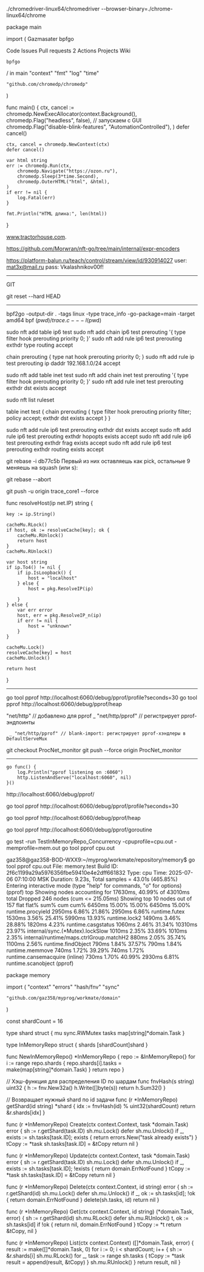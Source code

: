 ./chromedriver-linux64/chromedriver --browser-binary=./chrome-linux64/chrome



package main

import (
Gazmasater
bpfgo

Code
Issues
Pull requests 2
Actions
Projects
Wiki

    bpfgo

/
in
main
	"context"
	"fmt"
	"log"
	"time"

	"github.com/chromedp/chromedp"
)

func main() {
	ctx, cancel := chromedp.NewExecAllocator(context.Background(),
		chromedp.Flag("headless", false), // запускаем с GUI
		chromedp.Flag("disable-blink-features", "AutomationControlled"),
	)
	defer cancel()

	ctx, cancel = chromedp.NewContext(ctx)
	defer cancel()

	var html string
	err := chromedp.Run(ctx,
		chromedp.Navigate("https://ozon.ru"),
		chromedp.Sleep(3*time.Second),
		chromedp.OuterHTML("html", &html),
	)
	if err != nil {
		log.Fatal(err)
	}

	fmt.Println("HTML длина:", len(html))
}


 www.tractorhouse.com.














https://github.com/Morwran/nft-go/tree/main/internal/expr-encoders



https://platform-balun.ru/teach/control/stream/view/id/930914027
user: mat3x@mail.ru
pass: Vkalashnikov00f!

__________________________________________________
GIT

git reset --hard HEAD
____________________________________________________



bpf2go -output-dir . -tags linux -type trace_info -go-package=main -target amd64 bpf $(pwd)/trace.c -- -I$(pwd)



sudo nft add table ip6 test
sudo nft add chain ip6 test prerouting '{ type filter hook prerouting priority 0; }'
sudo nft add rule ip6 test prerouting exthdr type routing accept

chain prerouting {
    type nat hook prerouting priority 0;
}
sudo nft add rule ip test prerouting ip daddr 192.168.1.0/24 accept




sudo nft add table inet test
sudo nft add chain inet test prerouting '{ type filter hook prerouting priority 0; }'
sudo nft add rule inet test prerouting exthdr dst exists accept


sudo nft list ruleset

table inet test {
        chain prerouting {
                type filter hook prerouting priority filter; policy accept;
                exthdr dst exists accept
        }
}


sudo nft add rule ip6 test prerouting exthdr dst exists accept
sudo nft add rule ip6 test prerouting exthdr hopopts exists accept
sudo nft add rule ip6 test prerouting exthdr frag exists accept
sudo nft add rule ip6 test prerouting exthdr routing exists accept



git rebase -i db77c5b 
Первый из них оставляешь как pick, остальные 9 меняешь на squash (или s):

git rebase --abort


git push -u origin trace_core1 --force


func resolveHost(ip net.IP) string {

	key := ip.String()

	cacheMu.RLock()
	if host, ok := resolveCache[key]; ok {
		cacheMu.RUnlock()
		return host
	}
	cacheMu.RUnlock()

	var host string
	if ip.To4() != nil {
		if ip.IsLoopback() {
			host = "localhost"
		} else {
			host = pkg.ResolveIP(ip)

		}
	} else {
		var err error
		host, err = pkg.ResolveIP_n(ip)
		if err != nil {
			host = "unknown"
		}
	}

	cacheMu.Lock()
	resolveCache[key] = host
	cacheMu.Unlock()

	return host
}







_______________________________________________________________________________________________


go tool pprof http://localhost:6060/debug/pprof/profile?seconds=30
go tool pprof http://localhost:6060/debug/pprof/heap



"net/http"      // добавлено для pprof
	_ "net/http/pprof" // регистрирует pprof-эндпоинты

     _ "net/http/pprof" // blank-import: регистрирует pprof-хэндлеры в DefaultServeMux



git checkout ProcNet_monitor
git push --force origin ProcNet_monitor


____________________________________________________________________________________________


    go func() {
        log.Println("pprof listening on :6060")
        http.ListenAndServe("localhost:6060", nil)
    }()

http://localhost:6060/debug/pprof/

go tool pprof http://localhost:6060/debug/pprof/profile?seconds=30

go tool pprof http://localhost:6060/debug/pprof/heap

go tool pprof http://localhost:6060/debug/pprof/goroutine


go test -run TestInMemoryRepo_Concurrency -cpuprofile=cpu.out -memprofile=mem.out
go tool pprof cpu.out

gaz358@gaz358-BOD-WXX9:~/myprog/workmate/repository/memory$ go tool pprof cpu.out
File: memory.test
Build ID: 2f6c1199a29a5976356fbe59410e4e2dff661832
Type: cpu
Time: 2025-07-06 07:10:00 MSK
Duration: 9.23s, Total samples = 43.01s (465.85%)
Entering interactive mode (type "help" for commands, "o" for options)
(pprof) top
Showing nodes accounting for 17630ms, 40.99% of 43010ms total
Dropped 246 nodes (cum <= 215.05ms)
Showing top 10 nodes out of 157
      flat  flat%   sum%        cum   cum%
    6450ms 15.00% 15.00%     6450ms 15.00%  runtime.procyield
    2950ms  6.86% 21.86%     2950ms  6.86%  runtime.futex
    1530ms  3.56% 25.41%     5990ms 13.93%  runtime.lock2
    1490ms  3.46% 28.88%     1820ms  4.23%  runtime.casgstatus
    1060ms  2.46% 31.34%    10310ms 23.97%  internal/sync.(*Mutex).lockSlow
    1010ms  2.35% 33.69%     1010ms  2.35%  internal/runtime/maps.ctrlGroup.matchH2
     880ms  2.05% 35.74%     1100ms  2.56%  runtime.findObject
     790ms  1.84% 37.57%      790ms  1.84%  runtime.memmove
     740ms  1.72% 39.29%      740ms  1.72%  runtime.cansemacquire (inline)
     730ms  1.70% 40.99%     2930ms  6.81%  runtime.scanobject
(pprof) 


package memory

import (
    "context"
    "errors"
    "hash/fnv"
    "sync"

    "github.com/gaz358/myprog/workmate/domain"
)

const shardCount = 16

type shard struct {
    mu    sync.RWMutex
    tasks map[string]*domain.Task
}

type InMemoryRepo struct {
    shards [shardCount]shard
}

func NewInMemoryRepo() *InMemoryRepo {
    repo := &InMemoryRepo{}
    for i := range repo.shards {
        repo.shards[i].tasks = make(map[string]*domain.Task)
    }
    return repo
}

// Хэш-функция для распределения ID по шардам
func fnvHash(s string) uint32 {
    h := fnv.New32a()
    h.Write([]byte(s))
    return h.Sum32()
}

// Возвращает нужный shard по id задачи
func (r *InMemoryRepo) getShard(id string) *shard {
    idx := fnvHash(id) % uint32(shardCount)
    return &r.shards[idx]
}

func (r *InMemoryRepo) Create(ctx context.Context, task *domain.Task) error {
    sh := r.getShard(task.ID)
    sh.mu.Lock()
    defer sh.mu.Unlock()
    if _, exists := sh.tasks[task.ID]; exists {
        return errors.New("task already exists")
    }
    tCopy := *task
    sh.tasks[task.ID] = &tCopy
    return nil
}

func (r *InMemoryRepo) Update(ctx context.Context, task *domain.Task) error {
    sh := r.getShard(task.ID)
    sh.mu.Lock()
    defer sh.mu.Unlock()
    if _, exists := sh.tasks[task.ID]; !exists {
        return domain.ErrNotFound
    }
    tCopy := *task
    sh.tasks[task.ID] = &tCopy
    return nil
}

func (r *InMemoryRepo) Delete(ctx context.Context, id string) error {
    sh := r.getShard(id)
    sh.mu.Lock()
    defer sh.mu.Unlock()
    if _, ok := sh.tasks[id]; !ok {
        return domain.ErrNotFound
    }
    delete(sh.tasks, id)
    return nil
}

func (r *InMemoryRepo) Get(ctx context.Context, id string) (*domain.Task, error) {
    sh := r.getShard(id)
    sh.mu.RLock()
    defer sh.mu.RUnlock()
    t, ok := sh.tasks[id]
    if !ok {
        return nil, domain.ErrNotFound
    }
    tCopy := *t
    return &tCopy, nil
}

func (r *InMemoryRepo) List(ctx context.Context) ([]*domain.Task, error) {
    result := make([]*domain.Task, 0)
    for i := 0; i < shardCount; i++ {
        sh := &r.shards[i]
        sh.mu.RLock()
        for _, task := range sh.tasks {
            tCopy := *task
            result = append(result, &tCopy)
        }
        sh.mu.RUnlock()
    }
    return result, nil
}



